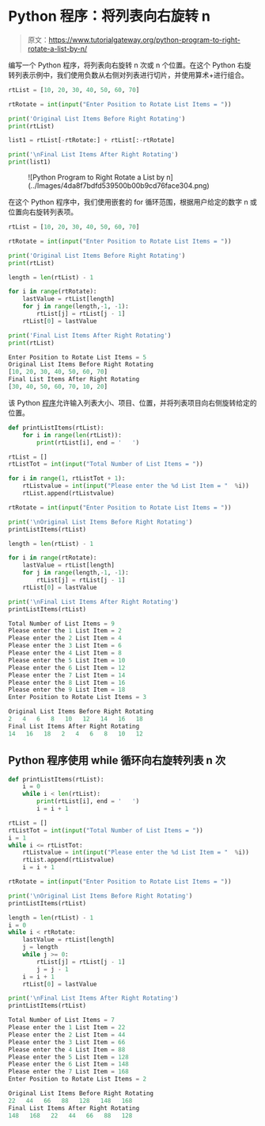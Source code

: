 # Python 程序：将列表向右旋转 n

> 原文：<https://www.tutorialgateway.org/python-program-to-right-rotate-a-list-by-n/>

编写一个 Python 程序，将列表向右旋转 n 次或 n 个位置。在这个 Python 右旋转列表示例中，我们使用负数从右侧对列表进行切片，并使用算术+进行组合。

```py
rtList = [10, 20, 30, 40, 50, 60, 70]

rtRotate = int(input("Enter Position to Rotate List Items = "))

print('Original List Items Before Right Rotating')
print(rtList)

list1 = rtList[-rtRotate:] + rtList[:-rtRotate]

print('\nFinal List Items After Right Rotating')
print(list1)
```

<figure class="wp-block-image size-large">![Python Program to Right Rotate a List by n](../Images/4da8f7bdfd539500b00b9cd76face304.png)</figure>

在这个 Python 程序中，我们使用嵌套的 for 循环范围，根据用户给定的数字 n 或位置向右旋转列表项。

```py
rtList = [10, 20, 30, 40, 50, 60, 70]

rtRotate = int(input("Enter Position to Rotate List Items = "))

print('Original List Items Before Right Rotating')
print(rtList)

length = len(rtList) - 1

for i in range(rtRotate):
    lastValue = rtList[length]
    for j in range(length,-1, -1):
        rtList[j] = rtList[j - 1]
    rtList[0] = lastValue

print('Final List Items After Right Rotating')
print(rtList)
```

```py
Enter Position to Rotate List Items = 5
Original List Items Before Right Rotating
[10, 20, 30, 40, 50, 60, 70]
Final List Items After Right Rotating
[30, 40, 50, 60, 70, 10, 20]
```

该 Python [程序](https://www.tutorialgateway.org/python-programming-examples/)允许输入列表大小、项目、位置，并将列表项目向右侧旋转给定的位置。

```py
def printListItems(rtList):
    for i in range(len(rtList)):
        print(rtList[i], end = '   ')

rtList = []
rtListTot = int(input("Total Number of List Items = "))

for i in range(1, rtListTot + 1):
    rtListvalue = int(input("Please enter the %d List Item = "  %i))
    rtList.append(rtListvalue)

rtRotate = int(input("Enter Position to Rotate List Items = "))

print('\nOriginal List Items Before Right Rotating')
printListItems(rtList)

length = len(rtList) - 1

for i in range(rtRotate):
    lastValue = rtList[length]
    for j in range(length,-1, -1):
        rtList[j] = rtList[j - 1]
    rtList[0] = lastValue

print('\nFinal List Items After Right Rotating')
printListItems(rtList)
```

```py
Total Number of List Items = 9
Please enter the 1 List Item = 2
Please enter the 2 List Item = 4
Please enter the 3 List Item = 6
Please enter the 4 List Item = 8
Please enter the 5 List Item = 10
Please enter the 6 List Item = 12
Please enter the 7 List Item = 14
Please enter the 8 List Item = 16
Please enter the 9 List Item = 18
Enter Position to Rotate List Items = 3

Original List Items Before Right Rotating
2   4   6   8   10   12   14   16   18   
Final List Items After Right Rotating
14   16   18   2   4   6   8   10   12 
```

## Python 程序使用 while 循环向右旋转列表 n 次

```py
def printListItems(rtList):
    i = 0
    while i < len(rtList):
        print(rtList[i], end = '   ')
        i = i + 1

rtList = []
rtListTot = int(input("Total Number of List Items = "))
i = 1
while i <= rtListTot:
    rtListvalue = int(input("Please enter the %d List Item = "  %i))
    rtList.append(rtListvalue)
    i = i + 1

rtRotate = int(input("Enter Position to Rotate List Items = "))

print('\nOriginal List Items Before Right Rotating')
printListItems(rtList)

length = len(rtList) - 1
i = 0
while i < rtRotate:
    lastValue = rtList[length]
    j = length
    while j >= 0:
        rtList[j] = rtList[j - 1]
        j = j - 1
    i = i + 1
    rtList[0] = lastValue

print('\nFinal List Items After Right Rotating')
printListItems(rtList)
```

```py
Total Number of List Items = 7
Please enter the 1 List Item = 22
Please enter the 2 List Item = 44
Please enter the 3 List Item = 66
Please enter the 4 List Item = 88
Please enter the 5 List Item = 128
Please enter the 6 List Item = 148
Please enter the 7 List Item = 168
Enter Position to Rotate List Items = 2

Original List Items Before Right Rotating
22   44   66   88   128   148   168   
Final List Items After Right Rotating
148   168   22   44   66   88   128 
```